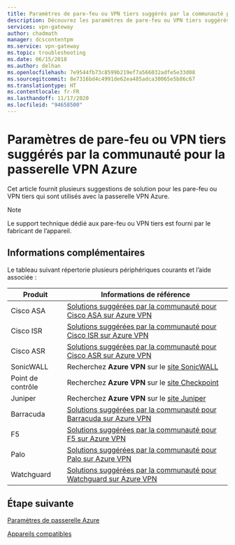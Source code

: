 ```yaml
---
title: Paramètres de pare-feu ou VPN tiers suggérés par la communauté pour la passerelle VPN Azure
description: Découvrez les paramètres de pare-feu ou VPN tiers suggérés par la communauté pour la passerelle VPN Azure.
services: vpn-gateway
author: chadmath
manager: dcscontentpm
ms.service: vpn-gateway
ms.topic: troubleshooting
ms.date: 06/15/2018
ms.author: delhan
ms.openlocfilehash: 7e9544fb73c8599b219ef7a566032adfe5e33d08
ms.sourcegitcommit: 8e7316bd4c4991de62ea485adca30065e5b86c67
ms.translationtype: HT
ms.contentlocale: fr-FR
ms.lasthandoff: 11/17/2020
ms.locfileid: "94658500"
---
```

# <a name="community-suggested-third-party-vpn-or-firewall-device-settings-for-azure-vpn-gateway"></a>Paramètres de pare-feu ou VPN tiers suggérés par la communauté pour la passerelle VPN Azure

Cet article fournit plusieurs suggestions de solution pour les pare-feu ou VPN tiers qui sont utilisés avec la passerelle VPN Azure.

> [!Note]
> Le support technique dédié aux pare-feu ou VPN tiers est fourni par le fabricant de l’appareil. 

## <a name="more-information"></a>Informations complémentaires

Le tableau suivant répertorie plusieurs périphériques courants et l’aide associée :

|Produit    |Informations de référence                                                |
|-----------|-----------------------------------------------------------|
|Cisco ASA  |[Solutions suggérées par la communauté pour Cisco ASA sur Azure VPN](https://search.cisco.com/search?query=%22Azure%20VPN%22%20ASA&locale=enUS&tab=Cisco)   |
|Cisco ISR  |[Solutions suggérées par la communauté pour Cisco ISR sur Azure VPN](https://search.cisco.com/search?query=%22Azure%20VPN%22%20ISR&locale=enUS&tab=Cisco)   |
|Cisco ASR  |[Solutions suggérées par la communauté pour Cisco ASR sur Azure VPN](https://search.cisco.com/search?query=%22Azure%20VPN%22%20ASR&locale=enUS&tab=Cisco)   |
|SonicWALL |Recherchez **Azure VPN** sur le [site SonicWALL](https://www.sonicwall.com/en-us/support) |
| Point de contrôle    |Recherchez **Azure VPN** sur le [site Checkpoint](https://supportcenter.checkpoint.com/supportcenter/portal) |
|Juniper |Recherchez **Azure VPN** sur le [site Juniper]( https://www.juniper.net/search/public/)|
|Barracuda  |[Solutions suggérées par la communauté pour Barracuda sur Azure VPN](https://campus.barracuda.com/search/?q=%22Azure+VPN%22&x=0&y=0)   |
|F5         |[Solutions suggérées par la communauté pour F5 sur Azure VPN](https://support.f5.com/csp/#/federated-search?q=%22Azure%20VPN%22&source=support)          |
|Palo       |[Solutions suggérées par la communauté pour Palo sur Azure VPN](https://live.paloaltonetworks.com/t5/forums/searchpage/tab/message?q=Azure+VPN)        |
|Watchguard |[Solutions suggérées par la communauté pour Watchguard sur Azure VPN](http://watchguardsupport.force.com/SupportSearch#q=Azure%20VPN&t=All&sort=relevancy)  |

## <a name="next-step"></a>Étape suivante

[Paramètres de passerelle Azure](./vpn-gateway-about-vpn-devices.md)

[Appareils compatibles](./vpn-gateway-about-vpn-devices.md)